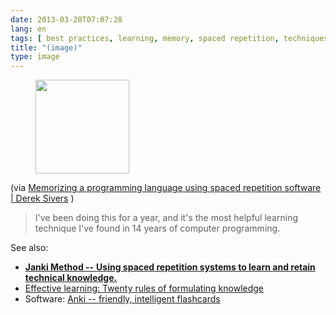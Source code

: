 ```yaml
---
date: 2013-03-20T07:07:28
lang: en
tags: [ best practices, learning, memory, spaced repetition, techniques ]
title: "(image)"
type: image
---
```


<figure>
<a
href="https://hugo.ferreira.cc/via-memorizing-a-programming-language-using/attachment/536/"
rel="attachment"><img
src="/wp-content/uploads/2013/03/tumblr_mjz014q6SY1qz82meo1_1280-150x150.jpg"
width="150" height="150" /></a></figure>

(via [Memorizing a programming language using spaced repetition software
 |  Derek Sivers](http://sivers.org/srs) )

> I've been doing this for a year, and it's the most helpful learning
> technique I've found in 14 years of computer programming.

See also:

-   [**Janki Method --** **Using spaced repetition systems to learn and
    retain technical
    knowledge.**](http://www.jackkinsella.ie/2011/12/05/janki-method.html)
-   [Effective learning: Twenty rules of formulating
    knowledge](http://www.supermemo.com/articles/20rules.htm)
-   Software: [Anki -- friendly, intelligent
    flashcards](http://ankisrs.net/)

